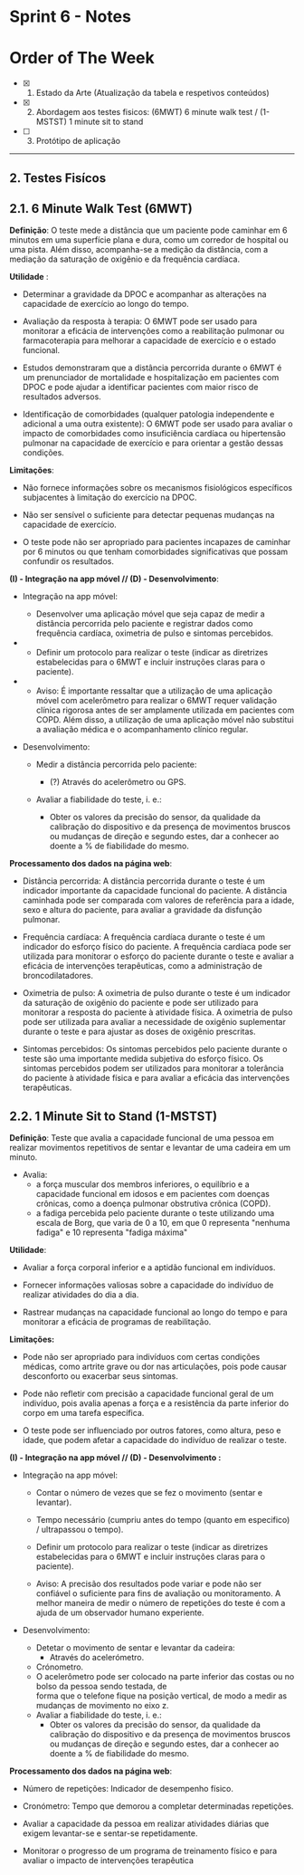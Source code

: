 # Sprint 6 - Notes 

# Order of The Week

- [x]  1. Estado da Arte (Atualização da tabela e respetivos conteúdos)

- [x]  2. Abordagem aos testes fisicos: (6MWT) 6 minute walk test / (1-MSTST) 1 minute sit to stand
   
- [ ]  3. Protótipo de aplicação
  
--------------------------

## 2. Testes Fisícos

## 2.1. 6 Minute Walk Test (6MWT)

**Definição**: O teste mede a distância que um paciente pode caminhar em 6 minutos em uma superfície plana e dura, como um corredor de hospital ou uma pista. Além disso, acompanha-se a medição da distância, com a mediação da saturação de oxigênio e da frequência cardíaca. 


**Utilidade** : 

* Determinar a gravidade da DPOC e acompanhar as alterações na capacidade de exercício ao  longo do tempo.
  
* Avaliação da resposta à terapia: O 6MWT pode ser usado para monitorar a eficácia de intervenções como a reabilitação pulmonar ou farmacoterapia para melhorar a capacidade de exercício e o estado funcional.
  
* Estudos demonstraram que a distância percorrida durante o 6MWT é um prenunciador de mortalidade e hospitalização em pacientes com DPOC e pode ajudar a identificar pacientes com maior risco de resultados adversos.
  
* Identificação de comorbidades (qualquer patologia independente e adicional a uma outra existente): O 6MWT pode ser usado para avaliar o impacto de comorbidades como insuficiência cardíaca ou hipertensão pulmonar na capacidade de exercício e para orientar a gestão dessas condições.

**Limitações**: 

* Não fornece informações sobre os mecanismos fisiológicos específicos subjacentes à limitação do exercício na DPOC.
  
* Não ser sensível o suficiente para detectar pequenas mudanças na capacidade de exercício.
  
* O teste pode não ser apropriado para pacientes incapazes de caminhar por 6 minutos ou que tenham comorbidades significativas que possam confundir os resultados.


**(I) - Integração na app móvel // (D) - Desenvolvimento**:

* Integração na app móvel:
  * Desenvolver uma aplicação móvel que seja capaz de medir a distância percorrida pelo paciente e registrar dados como frequência cardíaca, oximetria de pulso e sintomas percebidos.
* 
  * Definir um protocolo para realizar o teste (indicar as diretrizes estabelecidas para o 6MWT e incluir instruções claras para o paciente).
* 
  * Aviso: É importante ressaltar que a utilização de uma aplicação móvel com acelerômetro para realizar o 6MWT requer validação clínica rigorosa antes de ser amplamente utilizada em pacientes com COPD. Além disso, a utilização de uma aplicação móvel não substitui a avaliação médica e o acompanhamento clínico regular.

* Desenvolvimento:
  * Medir a distância percorrida pelo paciente: 
    * (?) Através do acelerômetro ou GPS.
  
  * Avaliar a fiabilidade do teste, i. e.:
    * Obter os valores da precisão do sensor, da qualidade da calibração do dispositivo e da presença de movimentos bruscos ou mudanças de direção e segundo estes, dar a conhecer ao doente a % de fiabilidade do mesmo.


**Processamento dos dados na página web**:

* Distância percorrida: A distância percorrida durante o teste é um indicador importante da capacidade funcional do paciente. A distância caminhada pode ser comparada com valores de referência para a idade, sexo e altura do paciente, para avaliar a gravidade da disfunção pulmonar.
  
* Frequência cardíaca: A frequência cardíaca durante o teste é um indicador do esforço físico do paciente. A frequência cardíaca pode ser utilizada para monitorar o esforço do paciente durante o teste e avaliar a eficácia de intervenções terapêuticas, como a administração de broncodilatadores.
  
* Oximetria de pulso: A oximetria de pulso durante o teste é um indicador da saturação de oxigênio do paciente e pode ser utilizado para monitorar a resposta do paciente à atividade física. A oximetria de pulso pode ser utilizada para avaliar a necessidade de oxigênio suplementar durante o teste e para ajustar as doses de oxigênio prescritas.

* Sintomas percebidos: Os sintomas percebidos pelo paciente durante o teste são uma importante medida subjetiva do esforço físico. Os sintomas percebidos podem ser utilizados para monitorar a tolerância do paciente à atividade física e para avaliar a eficácia das intervenções terapêuticas.


## 2.2. 1 Minute Sit to Stand (1-MSTST) 

**Definição**: Teste que avalia a capacidade funcional de uma pessoa em realizar movimentos repetitivos de sentar e levantar de uma cadeira em um minuto. 
- Avalia:
  - a força muscular dos membros inferiores, o equilíbrio e a capacidade funcional em idosos e em pacientes com doenças crônicas, como a doença pulmonar obstrutiva crônica (COPD). 
  - a fadiga percebida pelo paciente durante o teste utilizando uma escala de Borg, que varia de 0 a 10, em que 0 representa "nenhuma fadiga" e 10 representa "fadiga máxima"


**Utilidade**: 

* Avaliar a força corporal inferior e a aptidão funcional em indivíduos.
  
* Fornecer informações valiosas sobre a capacidade do indivíduo de realizar atividades do dia a dia.
  
* Rastrear mudanças na capacidade funcional ao longo do tempo e para monitorar a eficácia de programas de reabilitação.


**Limitações:**

* Pode não ser apropriado para indivíduos com certas condições médicas, como artrite grave ou dor nas articulações, pois pode causar desconforto ou exacerbar seus sintomas.
  
* Pode não refletir com precisão a capacidade funcional geral de um indivíduo, pois avalia apenas a força e a resistência da parte inferior do corpo em uma tarefa específica.
  
* O teste pode ser influenciado por outros fatores, como altura, peso e idade, que podem afetar a capacidade do indivíduo de realizar o teste.


**(I) - Integração na app móvel // (D) - Desenvolvimento :**

* Integração na app móvel:
  * Contar o número de vezes que se fez o movimento (sentar e levantar).
  * Tempo necessário (cumpriu antes do tempo (quanto em especifico) / ultrapassou o tempo).
  * Definir um protocolo para realizar o teste (indicar as diretrizes estabelecidas para o 6MWT e incluir instruções claras para o paciente).
  
  * Aviso: A precisão dos resultados pode variar e pode não ser confiável o suficiente para fins de avaliação ou monitoramento. A melhor maneira de medir o número de repetições do teste é com a ajuda de um observador humano experiente.

* Desenvolvimento:
  * Detetar o movimento de sentar e levantar da cadeira:
    * Através do acelerómetro.
  * Crónometro.
  * O acelerômetro pode ser colocado na parte inferior das costas ou no bolso da pessoa sendo testada, de  
   forma que o telefone fique na posição vertical, de modo a medir as mudanças de movimento no eixo z.
  * Avaliar a fiabilidade do teste, i. e.:
    * Obter os valores da precisão do sensor, da qualidade da calibração do dispositivo e da presença de movimentos bruscos ou mudanças de direção e segundo estes, dar a conhecer ao doente a % de fiabilidade do mesmo.


**Processamento dos dados na página web**:

* Número de repetições: Indicador de desempenho físico.

* Cronómetro: Tempo que demorou a completar determinadas repetições.

* Avaliar a capacidade da pessoa em realizar atividades diárias que exigem levantar-se e sentar-se repetidamente.
  
* Monitorar o progresso de um programa de treinamento físico e para avaliar o impacto de intervenções terapêutica